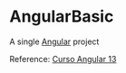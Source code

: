 # AngularBasic

A single [Angular](https://angular.io/) project

Reference: [Curso Angular 13](https://www.youtube.com/watch?v=ZxnuGvoXd5Y)
